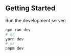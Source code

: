 ## Getting Started

Run the development server:

```bash
npm run dev
# or
yarn dev
# or
pnpm dev
```
